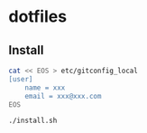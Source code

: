 # dotfiles

## Install

```bash
cat << EOS > etc/gitconfig_local
[user]
    name = xxx
    email = xxx@xxx.com
EOS

./install.sh
```
